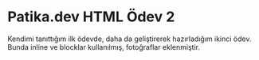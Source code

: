 <h1>
  Patika.dev HTML Ödev 2
</h1>

<p>
  Kendimi tanıttığım ilk ödevde, daha da geliştirerek hazırladığım ikinci ödev.
  Bunda inline ve blocklar kullanılmış, fotoğraflar eklenmiştir.
</p>
